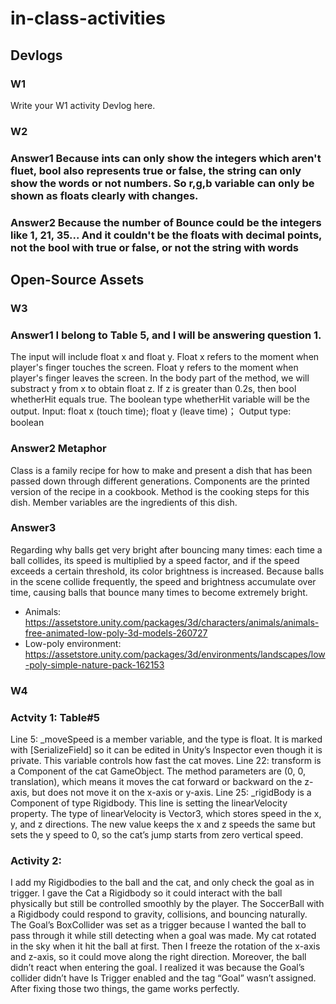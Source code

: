 # in-class-activities
## Devlogs
### W1
Write your W1 activity Devlog here.

### W2
### Answer1 Because ints can only show the integers which aren't fluet, bool also represents true or false, the string can only show the words or not numbers. So r,g,b variable can only be shown as floats clearly with changes.
### Answer2 Because the number of Bounce could be the integers like 1, 21, 35... And it couldn't be the floats with decimal points, not the bool with true or false, or not the string with words 
## Open-Source Assets

### W3
### Answer1 I belong to Table 5, and I will be answering question 1.
The input will include float x and float y. Float x refers to the moment when player's finger touches the screen. Float y refers to the moment when player's finger leaves the screen. In the body part of the method, we will substract y from x to obtain float z. If z is greater than 0.2s, then bool whetherHit equals true. The boolean type whetherHit variable will be the output. Input: float x (touch time); float y (leave time)； Output type: boolean
### Answer2 Metaphor
Class is a family recipe for how to make and present a dish that has been passed down through different generations. Components are the printed version of the recipe in a cookbook. Method is the cooking steps for this dish. Member variables are the ingredients of this dish.
### Answer3 
Regarding why balls get very bright after bouncing many times: each time a ball collides, its speed is multiplied by a speed factor, and if the speed exceeds a certain threshold, its color brightness is increased. Because balls in the scene collide frequently, the speed and brightness accumulate over time, causing balls that bounce many times to become extremely bright.

- Animals: https://assetstore.unity.com/packages/3d/characters/animals/animals-free-animated-low-poly-3d-models-260727 
- Low-poly environment: https://assetstore.unity.com/packages/3d/environments/landscapes/low-poly-simple-nature-pack-162153 

### W4
### Actvity 1: Table#5 
Line 5: _moveSpeed is a member variable, and the type is float. It is marked with [SerializeField] so it can be edited in Unity’s Inspector even though it is private. This variable controls how fast the cat moves. 
Line 22: transform is a Component of the cat GameObject. The method parameters are (0, 0, translation), which means it moves the cat forward or backward on the z-axis, but does not move it on the x-axis or y-axis.
Line 25: _rigidBody is a Component of type Rigidbody. This line is setting the linearVelocity property. The type of linearVelocity is Vector3, which stores speed in the x, y, and z directions. The new value keeps the x and z speeds the same but sets the y speed to 0, so the cat’s jump starts from zero vertical speed.
### Activity 2:
I add my Rigidbodies to the ball and the cat, and only check the goal as in trigger. I gave the Cat a Rigidbody so it could interact with the ball physically but still be controlled smoothly by the player. The SoccerBall with a Rigidbody could respond to gravity, collisions, and bouncing naturally. The Goal’s BoxCollider was set as a trigger because I wanted the ball to pass through it while still detecting when a goal was made.
My cat rotated in the sky when it hit the ball at first. Then I freeze the rotation of the x-axis and z-axis, so it could move along the right direction. Moreover, the ball didn’t react when entering the goal. I realized it was because the Goal’s collider didn’t have Is Trigger enabled and the tag “Goal” wasn’t assigned. After fixing those two things, the game works perfectly. 
